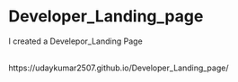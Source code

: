 # Developer_Landing_page
<p>I created a Develepor_Landing Page</p>
<br>
 https://udaykumar2507.github.io/Developer_Landing_page/
